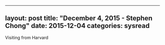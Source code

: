 
---
layout: post
title: "December 4, 2015 - Stephen Chong"
date: 2015-12-04
categories: sysread
---

Visiting from Harvard
